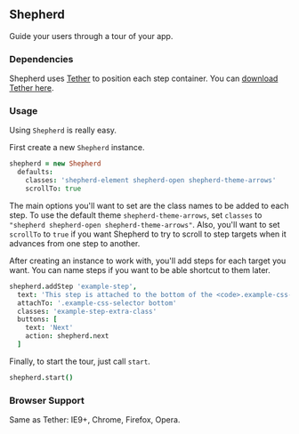 <link rel="stylesheet" href="/shepherd/css/shepherd-theme-arrows.css" />
<script src="/shepherd/deps/tether/tether.min.js"></script>
<script src="/shepherd/shepherd.min.js"></script>

## Shepherd

Guide your users through a tour of your app.

### Dependencies

Shepherd uses [Tether](http://github.hubspot.com/tether/docs/welcome) to
position each step container. You can [download Tether here](https://github.com/HubSpot/tether/releases).

### Usage

Using `Shepherd` is really easy.

First create a new `Shepherd` instance.

```coffeescript
shepherd = new Shepherd
  defaults:
    classes: 'shepherd-element shepherd-open shepherd-theme-arrows'
    scrollTo: true
```

 The main options you'll want to
set are the class names to be added to each step. To use the default
theme `shepherd-theme-arrows`, set `classes` to `"shepherd shepherd-open shepherd-theme-arrows"`.
Also, you'll want to set `scrollTo` to `true` if you want Shepherd to try to
scroll to step targets when it advances from one step to another.

After creating an instance to work with, you'll add steps for each target you want. You can name steps if you want to be able shortcut to them later.

```coffeescript
shepherd.addStep 'example-step',
  text: 'This step is attached to the bottom of the <code>.example-css-selector</code> element.'
  attachTo: '.example-css-selector bottom'
  classes: 'example-step-extra-class'
  buttons: [
    text: 'Next'
    action: shepherd.next
  ]
```

Finally, to start the tour, just call `start`.

```coffeescript
shepherd.start()
```

### Browser Support

Same as Tether: IE9+, Chrome, Firefox, Opera.